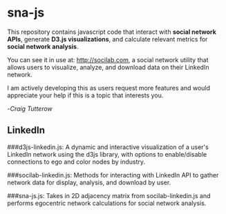 sna-js
======

This repository contains javascript code that interact with **social network APIs**, generate **D3.js visualizations**, and calculate relevant metrics for **social network analysis**. 

You can see it in use at: http://socilab.com, a social network utility that allows users to visualize, analyze, and download data on their LinkedIn network.

I am actively developing this as users request more features and would appreciate your help if this is a topic that interests you.

-*Craig Tutterow*

LinkedIn
------
###d3js-linkedin.js:
A dynamic and interactive visualization of a user's LinkedIn network using the d3js library, with options to enable/disable connections to ego and color nodes by industry.

###socilab-linkedin.js:
Methods for interacting with LinkedIn API to gather network data for display, analysis, and download by user.

###sna-js.js:
Takes in 2D adjacency matrix from socilab-linkedin.js and performs egocentric network calculations for social network analysis.
